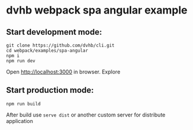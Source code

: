 # dvhb webpack spa angular example

## Start development mode:

```
git clone https://github.com/dvhb/cli.git
cd webpack/examples/spa-angular
npm i
npm run dev
```

Open [http://localhost:3000](http://localhost:3000) in browser. Explore

## Start production mode:

```
npm run build
```

After build use `serve dist` or another custom server for distribute application
